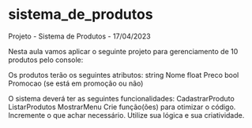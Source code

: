 # sistema_de_produtos
Projeto - Sistema de Produtos - 17/04/2023

Nesta aula vamos aplicar o seguinte projeto para gerenciamento de 10 produtos pelo console:

Os produtos terão os seguintes atributos:
string Nome
float Preco
bool Promocao (se está em promoção ou não)

O sistema deverá ter as seguintes funcionalidades:
CadastrarProduto
ListarProdutos
MostrarMenu
Crie função(ões) para otimizar o código.
Incremente o que achar necessário. Utilize sua lógica e sua criatividade.
